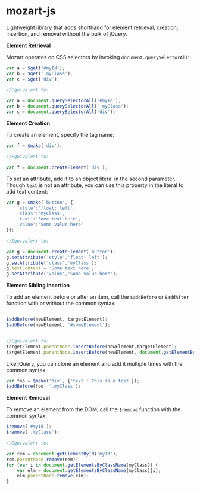 # mozart-js
Lightweight library that adds shorthand for element retrieval, creation, insertion, and removal without the bulk of jQuery.

**Element Retrieval**

Mozart operates on CSS selectors by invoking `document.querySelectorAll`:

```javascript
var a = $get('#myId');
var b = $get('.myClass');
var c = $get('div'); 

//Equivalent to:

var a = document.querySelectorAll('#myId');
var b = document.querySelectorAll('.myClass');
var c = document.querySelectorAll('div');
```
**Element Creation**

To create an element, specify the tag name:

```javascript
var f = $make('div');

//Equivalent to:

var f = document.createElement('div');

```

To set an attribute, add it to an object literal in the second parameter. Though `text` is not an attribute, you can use this property in the literal to add text content:

```javascript
var g = $make('button', {
    'style':'float: left',
    'class':'myClass',
    'text':'Some text here',
    'value':'Some value here'
});

//Equivalent to:

var g = document.createElement('button');
g.setAttribute('style','float: left');
g.setAttribute('class','myClass');
g.textContent = 'Some text here';
g.setAttribute('value','Some value here');
```

**Element Sibling Insertion**

To add an element before or after an item, call the `$addBefore` or `$addAfter` function with or without the common syntax:
```javascript

$addBefore(newElement, targetElement);
$addBefore(newElement, '#someElement');


//Equivalent to:
targetElement.parentNode.insertBefore(newElement,targetElement);
targetElement.parentNode.insertBefore(newElement, document.getElementById('someElement'));
```
Like jQuery, you can clone an element and add it multiple times with the common syntax:
```javascript
var foo = $make('div', {'text':'This is a test'});
$addBefore(foo, '.myClass');
```
**Element Removal**

To remove an element from the DOM, call the `$remove` function with the common syntax:
```javascript
$remove('#myId');
$remove('.myClass');

//Equivalent to:

var rem = document.getElementById('myId');
rem.parentNode.remove(rem);
for (var i in document.getElementsByClassName(myClass)) {
    var elm = document.getElementsByClassName(myClass)[i];
    elm.parentNode.remove(elm);
}


```
